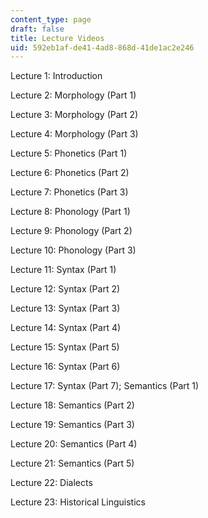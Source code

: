 ```yaml
---
content_type: page
draft: false
title: Lecture Videos
uid: 592eb1af-de41-4ad8-868d-41de1ac2e246
---
```

Lecture 1: Introduction

Lecture 2: Morphology (Part 1)

Lecture 3: Morphology (Part 2)

Lecture 4: Morphology (Part 3)

Lecture 5: Phonetics (Part 1)

Lecture 6: Phonetics (Part 2)

Lecture 7: Phonetics (Part 3)

Lecture 8: Phonology (Part 1)

Lecture 9: Phonology (Part 2)

Lecture 10: Phonology (Part 3)

Lecture 11: Syntax (Part 1)

Lecture 12: Syntax (Part 2)

Lecture 13: Syntax (Part 3)

Lecture 14: Syntax (Part 4)

Lecture 15: Syntax (Part 5)

Lecture 16: Syntax (Part 6)

Lecture 17: Syntax (Part 7); Semantics (Part 1)

Lecture 18: Semantics (Part 2)

Lecture 19: Semantics (Part 3)

Lecture 20: Semantics (Part 4)

Lecture 21: Semantics (Part 5)

Lecture 22: Dialects

Lecture 23: Historical Linguistics